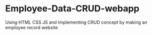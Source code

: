 # Employee-Data-CRUD-webapp
Using HTML CSS JS and Implementing CRUD concept by making an employee record website
